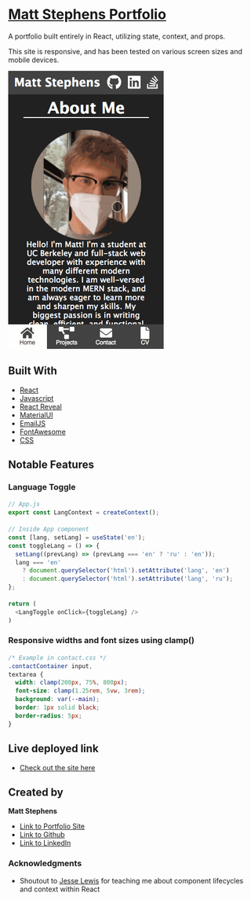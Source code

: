 # [Matt Stephens Portfolio](https://mstephen19.github.io/react-portfolio)

A portfolio built entirely in React, utilizing state, context, and props.

This site is responsive, and has been tested on various screen sizes and mobile devices.

![Image](./src/images/site-demo.gif)

## Built With

- [React](https://reactjs.org/)
- [Javascript](https://developer.mozilla.org/en-US/docs/Web/JavaScript)
- [React Reveal](https://www.react-reveal.com/)
- [MaterialUI](https://mui.com/)
- [EmailJS](https://www.emailjs.com/)
- [FontAwesome](https://fontawesome.com)
- [CSS](https://developer.mozilla.org/en-US/docs/Web/CSS)

## Notable Features

### Language Toggle

```JavaScript
// App.js
export const LangContext = createContext();

// Inside App component
const [lang, setLang] = useState('en');
const toggleLang = () => {
  setLang((prevLang) => (prevLang === 'en' ? 'ru' : 'en'));
  lang === 'en'
    ? document.querySelector('html').setAttribute('lang', 'en')
    : document.querySelector('html').setAttribute('lang', 'ru');
};

return (
  <LangToggle onClick={toggleLang} />
)
```

### Responsive widths and font sizes using clamp()

```CSS
/* Example in contact.css */
.contactContainer input,
textarea {
  width: clamp(200px, 75%, 800px);
  font-size: clamp(1.25rem, 5vw, 3rem);
  background: var(--main);
  border: 1px solid black;
  border-radius: 5px;
}
```

## Live deployed link

- [Check out the site here](https://mstephen19.github.io/my-portfolio)

## Created by

**Matt Stephens**

- [Link to Portfolio Site](https://mstephen19.github.io/newestPortfolio)
- [Link to Github](https://github.com/mstephen19)
- [Link to LinkedIn](https://www.linkedin.com/mstephen19)

### Acknowledgments

- Shoutout to [Jesse Lewis](https://www.linkedin.com/in/jesseaustinlewis/) for teaching me about component lifecycles and context within React
